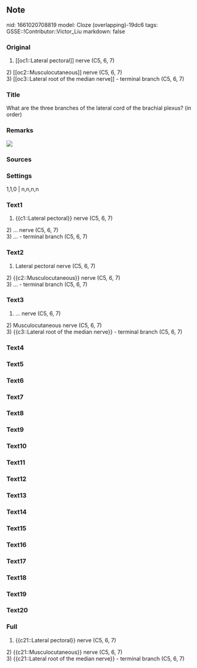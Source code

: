 ## Note
nid: 1661020708819
model: Cloze (overlapping)-19dc6
tags: GSSE::!Contributor::Victor_Liu
markdown: false

### Original
1) [[oc1::Lateral pectoral]] nerve (C5, 6, 7)
<div>
  2) [[oc2::Musculocutaneous]] nerve (C5, 6, 7)
</div>
<div>
  3) [[oc3::Lateral root of the median nerve]] - terminal branch
  (C5, 6, 7)
</div>

### Title
What are the three branches of the lateral cord of the brachial plexus? (in order)

### Remarks
<img src="paste-e1b726ef6b6e054b9405b161061395c7d7c3bd26.jpg">

### Sources


### Settings
1,1,0 | n,n,n,n

### Text1
1) {{c1::Lateral pectoral}} nerve (C5, 6, 7)
<div>
  2) ... nerve (C5, 6, 7)
</div>
<div>
  3) ... - terminal branch (C5, 6, 7)
</div>

### Text2
1) Lateral pectoral nerve (C5, 6, 7)
<div>
  2) {{c2::Musculocutaneous}} nerve (C5, 6, 7)
</div>
<div>
  3) ... - terminal branch (C5, 6, 7)
</div>

### Text3
1) ... nerve (C5, 6, 7)
<div>
  2) Musculocutaneous nerve (C5, 6, 7)
</div>
<div>
  3) {{c3::Lateral root of the median nerve}} - terminal branch
  (C5, 6, 7)
</div>

### Text4


### Text5


### Text6


### Text7


### Text8


### Text9


### Text10


### Text11


### Text12


### Text13


### Text14


### Text15


### Text16


### Text17


### Text18


### Text19


### Text20


### Full
1) {{c21::Lateral pectoral}} nerve (C5, 6, 7)
<div>
  2) {{c21::Musculocutaneous}} nerve (C5, 6, 7)
</div>
<div>
  3) {{c21::Lateral root of the median nerve}} - terminal branch
  (C5, 6, 7)
</div>
